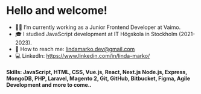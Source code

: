 # Hello and welcome!


- 👩‍💻 I’m currently working as a Junior Frontend Developer at Vaimo.
- 🎓 I studied JavaScript development at IT Högskola in Stockholm (2021-2023).
- 📧 How to reach me: lindamarko.dev@gmail.com 
- 💻 LinkedIn: https://www.linkedin.com/in/linda-marko/

#### Skills: JavaScript, HTML, CSS, Vue.js, React, Next.js Node.js, Express, MongoDB, PHP, Laravel, Magento 2, Git, GitHub, Bitbucket, Figma, Agile Development and more to come..


<!--
**LindaMarko/LindaMarko** is a ✨ _special_ ✨ repository because its `README.md` (this file) appears on your GitHub profile.

Here are some ideas to get you started:

- 🔭 I’m currently working on ...
- 🌱 I’m currently learning ...
- 👯 I’m looking to collaborate on ...
- 🤔 I’m looking for help with ...
- 💬 Ask me about ...
- 📫 How to reach me: ...
- 😄 Pronouns: ...
- ⚡ Fun fact: ...
-->
